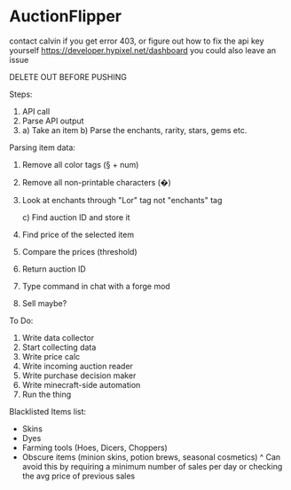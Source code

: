# AuctionFlipper
contact calvin if you get error 403, or figure out how to fix the api key yourself https://developer.hypixel.net/dashboard
you could also leave an issue

DELETE OUT BEFORE PUSHING

Steps:
1. API call
2. Parse API output
3. a) Take an item
   b) Parse the enchants, rarity, stars, gems etc.

Parsing item data:
1. Remove all color tags (§ + num)
2. Remove all non-printable characters (�)
3. Look at enchants through "Lor" tag not "enchants" tag

   c) Find auction ID and store it
5. Find price of the selected item
6. Compare the prices (threshold)
7. Return auction ID
8. Type command in chat with a forge mod
9. Sell maybe?

To Do:
1. Write data collector
2. Start collecting data
3. Write price calc
4. Write incoming auction reader
5. Write purchase decision maker
6. Write minecraft-side automation
7. Run the thing

Blacklisted Items list:
- Skins
- Dyes
- Farming tools (Hoes, Dicers, Choppers)
- Obscure items (minion skins, potion brews, seasonal cosmetics)
^ Can avoid this by requiring a minimum number of sales per day or checking the avg price of previous sales
